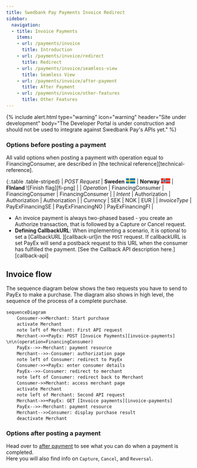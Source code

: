 ```yaml
---
title: Swedbank Pay Payments Invoice Redirect
sidebar:
  navigation:
  - title: Invoice Payments
    items:
    - url: /payments/invoice
      title: Introduction
    - url: /payments/invoice/redirect
      title: Redirect
    - url: /payments/invoice/seamless-view
      title: Seamless View
    - url: /payments/invoice/after-payment
      title: After Payment
    - url: /payments/invoice/other-features
      title: Other Features
---
```


{% include alert.html type="warning"
                      icon="warning"
                      header="Site under development"
                      body="The Developer Portal is under construction and should not be used to integrate against Swedbank Pay's APIs yet." %}

### Options before posting a payment

All valid options when posting a payment with operation equal to FinancingConsumer, are described in [the technical reference][technical-reference].

{:.table .table-striped}
| *POST Request* |	**Sweden** ![Swedish flag][se-png] |	**Norway** ![Norwegian flag][no-png] |	**FInland** ![Finish flag][fi-png] |
| *Operation* |	FinancingConsumer	| FinancingConsumer |	FinancingConsumer |
| *Intent* |	Authorization |	Authorization |	Authorization |
| *Currency* |	SEK |	NOK |	EUR |
| *InvoiceType* |	PayExFinancingSE |	PayExFinancingNO |	PayExFinancingFI |

*   An invoice payment is always two-phased based - you create an Authorize transaction, that is followed by a Capture or Cancel request.
*   **Defining CallbackURL**: When implementing a scenario, it is optional to set a [CallbackURL ][callback-url]in the `POST` request. If callbackURL is set PayEx will send a postback request to this URL when the consumer has fulfilled the payment. [See the Callback API description here.][callback-api]

## Invoice flow

The sequence diagram below shows the two requests you have to send to PayEx to make a purchase. The diagram also shows in high level, the sequence of the process of a complete purchase.


```mermaid
sequenceDiagram
    Consumer->>Merchant: Start purchase
    activate Merchant
    note left of Merchant: First API request 
    Merchant->>+PayEx: POST [Invoice Payments][invoice-payments] \n\n(operation=FinancingConsumer)
    PayEx-->>-Merchant: payment resource
    Merchant-->>-Consumer: authorization page
    note left of Consumer: redirect to PayEx
    Consumer->>+PayEx: enter consumer details
    PayEx-->>-Consumer: redirect to merchant
    note left of Consumer: redirect back to Merchant
    Consumer->>Merchant: access merchant page
    activate Merchant
    note left of Merchant: Second API request
    Merchant->>+PayEx: GET [Invoice payments][invoice-payments] 
    PayEx-->>-Merchant: payment resource
    Merchant-->>Consumer: display purchase result
    deactivate Merchant
```

### Options after posting a payment

Head over to [after payment][after-payment] to see what you can do when a payment is completed.  
Here you will also find info on `Capture`, `Cancel`, and `Reversal`.

[after-payment]: /payments/invoice/after-payment
[no-png]: /assets/img/no.png
[se-png]: /assets/img/se.png